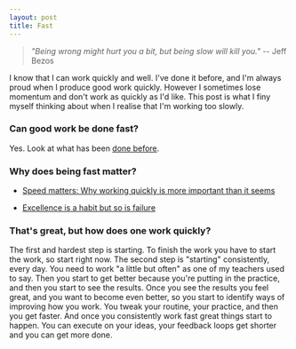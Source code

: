 ```yaml
---
layout: post
title: Fast
--- 
```


> *"Being wrong might hurt you a bit, but being slow will kill you."* -- Jeff Bezos

I know that I can work quickly and well. I've done it before, and I'm always proud when I produce good work quickly. However I sometimes lose momentum and don't work as quickly as I'd like. This post is what I finy myself thinking about when I realise that I'm working too slowly. 

### Can good work be done fast? 
Yes. Look at what has been [done before](https://patrickcollison.com/fast).


### Why does being fast matter? 
- [Speed matters: Why working quickly is more important than it seems](http://jsomers.net/blog/speed-matters)

- [Excellence is a habit but so is failure](https://awesomekling.github.io/Excellence-is-a-habit-but-so-is-failure/)


### That's great, but how does one work quickly?

The first and hardest step is starting. To finish the work you have to start the work, so start right now.
The second step is "starting" consistently, every day. You need to work "a little but often" as one of my teachers used to say.
Then you start to get better because you're putting in the practice, and then you start to see the results.
Once you see the results you feel great, and you want to become even better, so you start to identify ways of improving how you work.
You tweak your routine, your practice, and then you get faster.
And once you consistently work fast great things start to happen. You can execute on your ideas, your feedback loops get shorter and you can get more done. 
 

